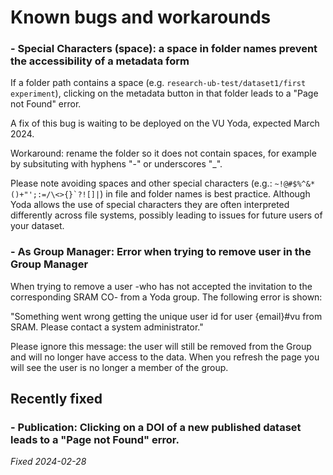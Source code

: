 # Known bugs and workarounds

### - Special Characters (space): a space in folder names prevent the accessibility of a metadata form
If a folder path contains a space (e.g. `research-ub-test/dataset1/first experiment`), clicking on the metadata button in that folder leads to a "Page not Found" error.

A fix of this bug is waiting to be deployed on the VU Yoda, expected March 2024.

Workaround: rename the folder so it does not contain spaces, for example by subsituting with hyphens "-" or underscores "_".

Please note avoiding spaces and other special characters (e.g.: ``~!@#$%^&*()+"';:=/\<>{}`?![]|``) in file and folder names is best practice. Although Yoda allows the use of special characters they are often interpreted differently across file systems, possibly leading to issues for future users of your dataset.

### - As Group Manager: Error when trying to remove user in the Group Manager
When trying to remove a user -who has not accepted the invitation to the corresponding SRAM CO- from a Yoda group. The following error is shown:

"Something went wrong getting the unique user id for user {email}#vu from SRAM. Please contact a system administrator."

Please ignore this message: the user will still be removed from the Group and will no longer have access to the data. When you refresh the page you will see the user is no longer a member of the group.

## Recently fixed

### - Publication: Clicking on a DOI of a new published dataset leads to a "Page not Found" error. 
_Fixed 2024-02-28_


